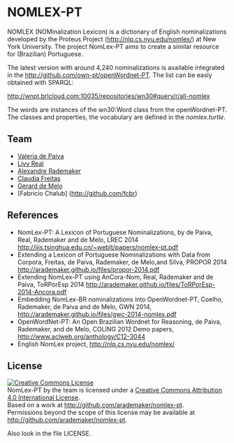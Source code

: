 
# NOMLEX-PT

NOMLEX (NOMinalization Lexicon) is a dictionary of English
nominalizations developed by the Proteus Project
(http://nlp.cs.nyu.edu/nomlex/) at New York University. The project
NomLex-PT aims to create a similar resource for (Brazilian)
Portuguese.

The latest version with around 4,240 nominalizations is available integrated in
the http://github.com/own-pt/openWordnet-PT. The list can be easly
obtained with SPARQL:

http://wnpt.brlcloud.com:10035/repositories/wn30#query/r/all-nomlex

The words are instances of the wn30:Word class from the
openWordnet-PT. The classes and properties, the vocabulary are defined
in the *nomlex.turtle*.

## Team

- [Valeria de Paiva](http://vcvpaiva.github.io/)
- [Livy Real](http://livyreal.com)
- [Alexandre Rademaker](http://arademaker.github.io)
- [Claudia Freitas](http://www.letras.puc-rio.br/pag_profs/professores_mariaclaudiafreitas.php)
- [Gerard de Melo](http://demelo.org)
- [Fabricio Chalub] (http://github.com/fcbr)

## References
 
- NomLex-PT: A Lexicon of Portuguese Nominalizations, by de Paiva,
  Real, Rademaker and de Melo, LREC 2014
  http://iiis.tsinghua.edu.cn/~weblt/papers/nomlex-pt.pdf
- Extending a Lexicon of Portuguese Nominalizations with Data from
  Corpora, Freitas, de Paiva, Rademaker, de Melo,and Silva, PROPOR
  2014 http://arademaker.github.io/files/propor-2014.pdf
- Extending NomLex-PT using AnCora-Nom, Real, Rademaker and de Paiva,
  ToRPorEsp 2014
  http://arademaker.github.io/files/ToRPorEsp-2014-Ancora.pdf
- Embedding NomLex-BR nominalizations into OpenWordnet-PT, Coelho,
  Rademaker, de Paiva and de Melo, GWN 2014,
  http://arademaker.github.io/files/gwc-2014-nomlex.pdf
- OpenWordNet-PT: An Open Brazilian Wordnet for Reasoning, de Paiva,
  Rademaker, and de Melo, COLING 2012 Demo papers,
  http://www.aclweb.org/anthology/C12-3044
- English NomLex project, http://nlp.cs.nyu.edu/nomlex/

## License

<p><a rel="license" href="http://creativecommons.org/licenses/by/4.0/"><img alt="Creative Commons License" style="border-width:0" src="http://i.creativecommons.org/l/by/4.0/88x31.png" /></a><br /><span xmlns:dct="http://purl.org/dc/terms/" href="http://purl.org/dc/dcmitype/Dataset" property="dct:title" rel="dct:type">NomLex-PT</span> by the team is licensed under a <a rel="license" href="http://creativecommons.org/licenses/by/4.0/">Creative Commons Attribution 4.0 International License</a>.<br />Based on a work at <a xmlns:dct="http://purl.org/dc/terms/" href="http://github.com/arademaker/nomlex-pt" rel="dct:source">http://github.com/arademaker/nomlex-pt</a>.<br />Permissions beyond the scope of this license may be available at <a xmlns:cc="http://creativecommons.org/ns#" href="http://github.com/arademaker/nomlex-pt" rel="cc:morePermissions">http://github.com/arademaker/nomlex-pt</a>.</p>

Also look in the file LICENSE.
